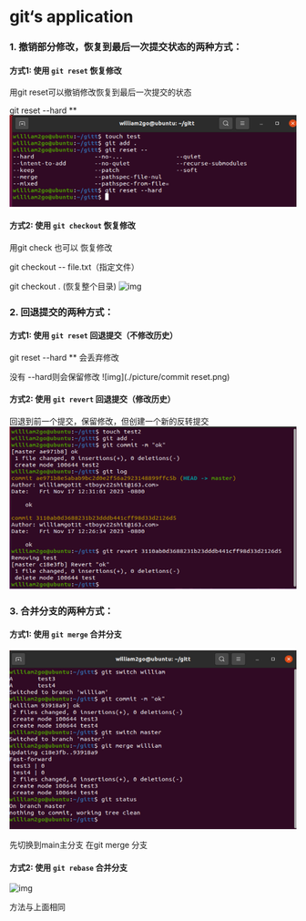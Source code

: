 # git‘s application

### 1. 撤销部分修改，恢复到最后一次提交状态的两种方式：

#### 方式1: 使用 `git reset` 恢复修改

用git reset可以撤销修改恢复到最后一次提交的状态

git reset --hard  **
![img](./picture/reset.png)

#### 方式2: 使用 `git checkout` 恢复修改

用git check 也可以 恢复修改 

git checkout -- file.txt（指定文件）

git checkout . (恢复整个目录)
![img](./picture/cheackout.png)


### 2. 回退提交的两种方式：

#### 方式1: 使用 `git reset` 回退提交（不修改历史）

git reset --hard ** 会丢弃修改

没有 --hard则会保留修改
![img](./picture/commit reset.png)

#### 方式2: 使用 `git revert` 回退提交（修改历史）

 回退到前一个提交，保留修改，但创建一个新的反转提交
![img](./picture/revert.png)
### 3. 合并分支的两种方式：

#### 方式1: 使用 `git merge` 合并分支
![img](./picture/merge.png)

先切换到main主分支 在git merge 分支

#### 方式2: 使用 `git rebase` 合并分支
![img](https://./picture/rebase.png)


方法与上面相同

